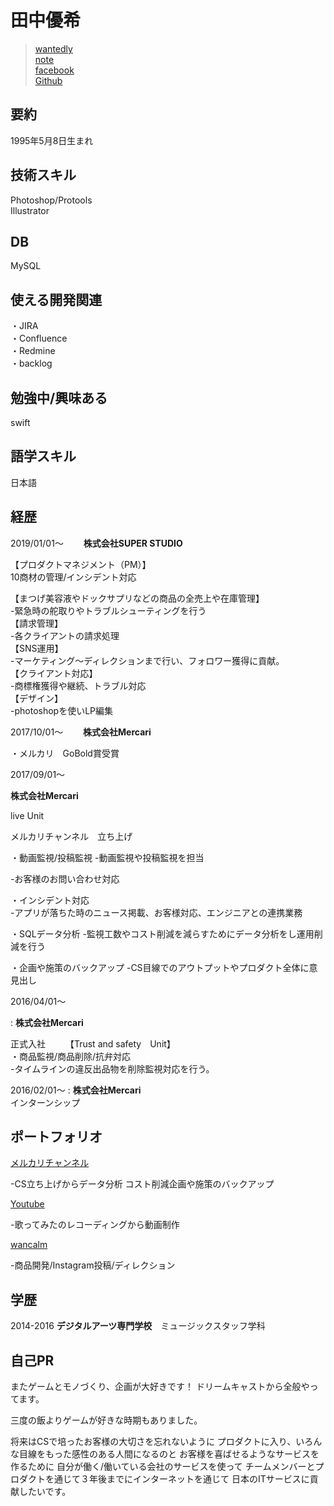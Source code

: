 # 田中優希


 > [wantedly](https://www.wantedly.com/users/49281110)  
 > [note](https://note.mu/tanakosan0508)  
 >[facebook](https://www.facebook.com/profile.php?id=100005865303362)  
 >[Github](https://github.com/tanakosan0508)

## 要約
1995年5月8日生まれ

## 技術スキル
Photoshop/Protools  
Illustrator

## DB  
MySQL  
## 使える開発関連
・JIRA   
・Confluence  
・Redmine   
・backlog    
## 勉強中/興味ある　　
swift  
## 語学スキル　　
日本語　　
## 経歴　　
2019/01/01〜　　
**株式会社SUPER STUDIO** 
 
 【プロダクトマネジメント（PM）】  
 10商材の管理/インシデント対応　
 
 【まつげ美容液やドックサプリなどの商品の全売上や在庫管理】  
 -緊急時の舵取りやトラブルシューティングを行う  
 【請求管理】  
 -各クライアントの請求処理  
 【SNS運用】  
 -マーケティング〜ディレクションまで行い、フォロワー獲得に貢献。  
 【クライアント対応】  
 -商標権獲得や継続、トラブル対応  
 【デザイン】  
 -photoshopを使いLP編集
 
 2017/10/01〜　　
 **株式会社Mercari** 
 
・メルカリ　GoBold賞受賞
 
2017/09/01〜

  **株式会社Mercari** 
 
 live Unit
 
メルカリチャンネル　立ち上げ

  ・動画監視/投稿監視 
  -動画監視や投稿監視を担当

  -お客様のお問い合わせ対応
  
  ・インシデント対応  
  -アプリが落ちた時のニュース掲載、お客様対応、エンジニアとの連携業務
  
  ・SQLデータ分析 
  -監視工数やコスト削減を減らすためにデータ分析をし運用削減を行う
    
  ・企画や施策のバックアップ
  -CS目線でのアウトプットやプロダクト全体に意見出し
  

 2016/04/01〜
 
 : **株式会社Mercari** 
 
正式入社　　
【Trust and safety　Unit】  
・商品監視/商品削除/抗弁対応  
-タイムラインの違反出品物を削除監視対応を行う。

 2016/02/01〜
: **株式会社Mercari**  
インターンシップ　

## ポートフォリオ

[メルカリチャンネル](https://www.mercari.com/jp/mercari-channel/)

-CS立ち上げからデータ分析  コスト削減企画や施策のバックアップ

[Youtube](https://www.youtube.com/channel/UCXOTgkhh_Smrr32e5RO1hyA)

-歌ってみたのレコーディングから動画制作

[wancalm](https://www.instagram.com/wan_calm/)

-商品開発/Instagram投稿/ディレクション

## 学歴

2014-2016
  **デジタルアーツ専門学校**　ミュージックスタッフ学科 



## 自己PR
またゲームとモノづくり、企画が大好きです！  ドリームキャストから全般やってます。  

三度の飯よりゲームが好きな時期もありました。

将来はCSで培ったお客様の大切さを忘れないように 
プロダクトに入り、いろんな目線をもった感性のある人間になるのと
お客様を喜ばせるようなサービスを作るために
自分が働く/働いている会社のサービスを使って
チームメンバーとプロダクトを通じて３年後までにインターネットを通じて
日本のITサービスに貢献したいです。


